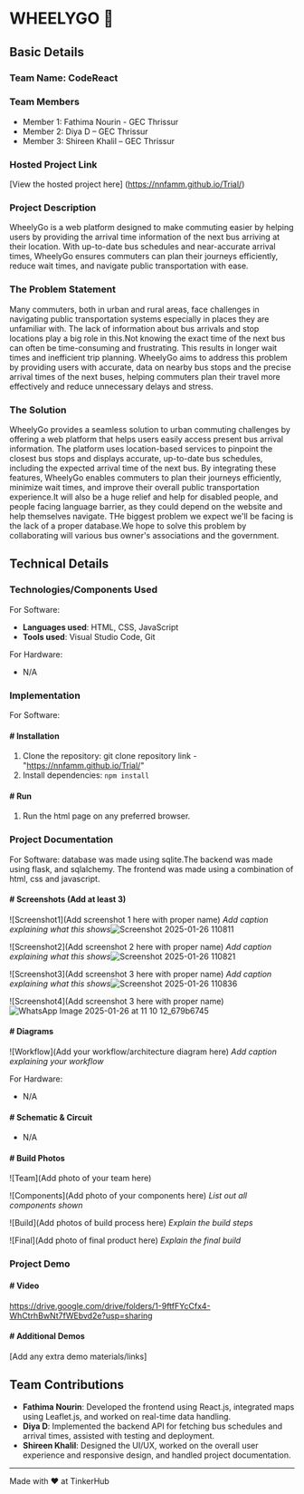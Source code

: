 # WHEELYGO 🎯

## Basic Details
### Team Name: CodeReact

### Team Members
- Member 1: Fathima Nourin - GEC Thrissur
- Member 2: Diya D – GEC Thrissur
- Member 3: Shireen Khalil – GEC Thrissur

### Hosted Project Link
[View the hosted project here] (https://nnfamm.github.io/Trial/)

### Project Description
WheelyGo is a web platform designed to make commuting easier by helping users by providing the arrival time information of the next bus arriving at their location. With up-to-date bus schedules and near-accurate arrival times, WheelyGo ensures commuters can plan their journeys efficiently, reduce wait times, and navigate public transportation with ease.

### The Problem Statement
Many commuters, both in urban and rural areas, face challenges in navigating public transportation systems especially in places they are unfamiliar with. The lack of information about bus arrivals and stop locations play a big role in this.Not knowing the exact time of the next bus can often be time-consuming and frustrating. This results in longer wait times and inefficient trip planning. WheelyGo aims to address this problem by providing users with accurate, data on nearby bus stops and the precise arrival times of the next buses, helping commuters plan their travel more effectively and reduce unnecessary delays and stress.

### The Solution
WheelyGo provides a seamless solution to urban commuting challenges by offering a web platform that helps users easily access present bus arrival information. The platform uses location-based services to pinpoint the closest bus stops and displays accurate, up-to-date bus schedules, including the expected arrival time of the next bus. By integrating these features, WheelyGo enables commuters to plan their journeys efficiently, minimize wait times, and improve their overall public transportation experience.It will also be a huge relief and help for disabled people, and people facing language barrier, as they could depend on the website and help themselves navigate. THe biggest problem we expect we'll be facing is the lack of a proper database.We hope to solve this problem by collaborating will various bus owner's associations and the government.

## Technical Details
### Technologies/Components Used
For Software:
- **Languages used**: HTML, CSS, JavaScript
- **Tools used**: Visual Studio Code, Git

For Hardware:
- N/A

### Implementation
For Software:
#### # Installation
1. Clone the repository: git clone repository link - "https://nnfamm.github.io/Trial/"
2. Install dependencies: `npm install`

#### # Run
1. Run the html page on any preferred browser.

### Project Documentation
For Software: database was made using sqlite.The backend was made using flask, and sqlalchemy. The frontend was made using a combination of html, css and javascript.

#### # Screenshots (Add at least 3)

![Screenshot1](Add screenshot 1 here with proper name)
*Add caption explaining what this shows*![Screenshot 2025-01-26 110811](https://github.com/user-attachments/assets/0be9451e-853b-4f53-ad92-db371bb18c19)


![Screenshot2](Add screenshot 2 here with proper name)
*Add caption explaining what this shows*![Screenshot 2025-01-26 110821](https://github.com/user-attachments/assets/9104916a-4f92-4c72-a6cd-8f02c9324991)


![Screenshot3](Add screenshot 3 here with proper name)
*Add caption explaining what this shows*![Screenshot 2025-01-26 110836](https://github.com/user-attachments/assets/01e6483c-9834-4ab8-9d9b-52a77a3f3548)

![Screenshot4](Add screenshot 3 here with proper name)![WhatsApp Image 2025-01-26 at 11 10 12_679b6745](https://github.com/user-attachments/assets/b9d874dc-be79-43ff-bf75-5f0286e62b3c)



#### # Diagrams
![Workflow](Add your workflow/architecture diagram here)
*Add caption explaining your workflow*

For Hardware:
- N/A

#### # Schematic & Circuit
- N/A

#### # Build Photos
![Team](Add photo of your team here)

![Components](Add photo of your components here)
*List out all components shown*

![Build](Add photos of build process here)
*Explain the build steps*

![Final](Add photo of final product here)
*Explain the final build*

### Project Demo
#### # Video
https://drive.google.com/drive/folders/1-9ftfFYcCfx4-WhCtrhBwNt7fWEbvd2e?usp=sharing


#### # Additional Demos
[Add any extra demo materials/links]

## Team Contributions
- **Fathima Nourin**: Developed the frontend using React.js, integrated maps using Leaflet.js, and worked on real-time data handling.
- **Diya D**: Implemented the backend API for fetching bus schedules and arrival times, assisted with testing and deployment.
- **Shireen Khalil**: Designed the UI/UX, worked on the overall user experience and responsive design, and handled project documentation.

---
Made with ❤️ at TinkerHub
